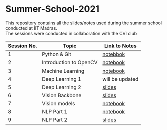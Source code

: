 # Summer-School-2021
This repository contains all the slides/notes used during the summer school conducted at IIT Madras. <br>
The sessions were conducted in collaboration with the CVI club


| Session No.| Topic | Link to Notes |
|------------|--------|--------------|
| 1 | Python & Git| [notebbok](https://colab.research.google.com/github/Vinayak-VG/SummerSchool-Assignment) |
| 2 | Introduction to OpenCV | [notebook](https://colab.research.google.com/github/sgauthamr2001/cv-session/blob/main/cv_session.ipynb) |
|3 | Machine Learning | [notebook](https://colab.research.google.com/drive/1CekCToXAKB7Ife1r1Ya8Vz9PfDpUjuA3) |
|4 | Deep Learning 1 | will be updated |
|5| Deep Learning 2 | [slides](https://github.com/analytics-club-iitm/Summer-School-2021/blob/main/session5/DL_session_2.pdf) |
|6| Vision Backbone | [slides](https://docs.google.com/presentation/d/19E5CO4V_WB8SFr7eRr-uxDJV2tz9shV88vrkRB-sWnc/edit?usp=sharing) |
|7| Vision models | [notebook](https://colab.research.google.com/drive/19srANmNmRYnpoQkaam_tP2IyrpzidiTP) |
|8| NLP Part 1 | [notebook](https://colab.research.google.com/drive/16dxRgiBqEtJvE5EutovsoVRwzwYt_h1b?usp=sharing) |
|9| NLP Part 2 | [slides](https://github.com/analytics-club-iitm/Summer-School-2021/blob/main/session9/NMT.pdf) |
